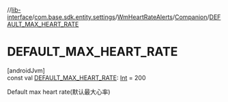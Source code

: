 //[lib-interface](../../../../index.md)/[com.base.sdk.entity.settings](../../index.md)/[WmHeartRateAlerts](../index.md)/[Companion](index.md)/[DEFAULT_MAX_HEART_RATE](-d-e-f-a-u-l-t_-m-a-x_-h-e-a-r-t_-r-a-t-e.md)

# DEFAULT_MAX_HEART_RATE

[androidJvm]\
const val [DEFAULT_MAX_HEART_RATE](-d-e-f-a-u-l-t_-m-a-x_-h-e-a-r-t_-r-a-t-e.md): [Int](https://kotlinlang.org/api/latest/jvm/stdlib/kotlin/-int/index.html) = 200

Default max heart rate(默认最大心率)
